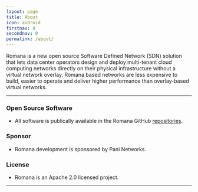 ```yaml
---
layout: page
title: About
icon: android
firstnav: 8
secondnav: 0
permalink: /about/
---
```

Romana is a new open source Software Defined Network (SDN) solution that lets data center operators design and deploy multi-tenant cloud computing networks directly on their physical infrastructure without a virtual network overlay. Romana based networks are less expensive to build, easier to operate and deliver higher performance than overlay-based virtual networks.

----

### Open Source Software

- All software is publically available in the Romana GitHub [repositories](www.github.com/romana).

### Sponsor

- Romana development is sponsored by Pani Networks.

### License

- Romana is an Apache 2.0 licensed project.

---

